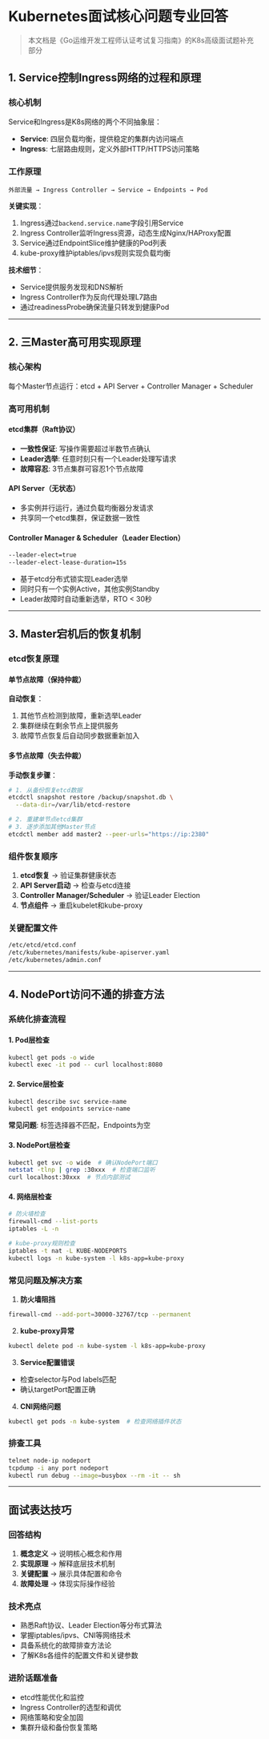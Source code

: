 # Kubernetes面试核心问题专业回答

> 本文档是《Go运维开发工程师认证考试复习指南》的K8s高级面试题补充部分

## 1. Service控制Ingress网络的过程和原理

### 核心机制
Service和Ingress是K8s网络的两个不同抽象层：
- **Service**: 四层负载均衡，提供稳定的集群内访问端点
- **Ingress**: 七层路由规则，定义外部HTTP/HTTPS访问策略

### 工作原理
```
外部流量 → Ingress Controller → Service → Endpoints → Pod
```

**关键实现**：
1. Ingress通过`backend.service.name`字段引用Service
2. Ingress Controller监听Ingress资源，动态生成Nginx/HAProxy配置
3. Service通过EndpointSlice维护健康的Pod列表
4. kube-proxy维护iptables/ipvs规则实现负载均衡

**技术细节**：
- Service提供服务发现和DNS解析
- Ingress Controller作为反向代理处理L7路由
- 通过readinessProbe确保流量只转发到健康Pod

---

## 2. 三Master高可用实现原理

### 核心架构
每个Master节点运行：etcd + API Server + Controller Manager + Scheduler

### 高可用机制

#### etcd集群（Raft协议）
- **一致性保证**: 写操作需要超过半数节点确认
- **Leader选举**: 任意时刻只有一个Leader处理写请求
- **故障容忍**: 3节点集群可容忍1个节点故障

#### API Server（无状态）
- 多实例并行运行，通过负载均衡器分发请求
- 共享同一个etcd集群，保证数据一致性

#### Controller Manager & Scheduler（Leader Election）
```bash
--leader-elect=true
--leader-elect-lease-duration=15s
```
- 基于etcd分布式锁实现Leader选举
- 同时只有一个实例Active，其他实例Standby
- Leader故障时自动重新选举，RTO < 30秒

---

## 3. Master宕机后的恢复机制

### etcd恢复原理

#### 单节点故障（保持仲裁）
**自动恢复**：
1. 其他节点检测到故障，重新选举Leader
2. 集群继续在剩余节点上提供服务
3. 故障节点恢复后自动同步数据重新加入

#### 多节点故障（失去仲裁）
**手动恢复步骤**：
```bash
# 1. 从备份恢复etcd数据
etcdctl snapshot restore /backup/snapshot.db \
  --data-dir=/var/lib/etcd-restore

# 2. 重建单节点etcd集群
# 3. 逐步添加其他Master节点
etcdctl member add master2 --peer-urls="https://ip:2380"
```

### 组件恢复顺序
1. **etcd恢复** → 验证集群健康状态
2. **API Server启动** → 检查与etcd连接
3. **Controller Manager/Scheduler** → 验证Leader Election
4. **节点组件** → 重启kubelet和kube-proxy

### 关键配置文件
```bash
/etc/etcd/etcd.conf
/etc/kubernetes/manifests/kube-apiserver.yaml
/etc/kubernetes/admin.conf
```

---

## 4. NodePort访问不通的排查方法

### 系统化排查流程

#### 1. Pod层检查
```bash
kubectl get pods -o wide
kubectl exec -it pod -- curl localhost:8080
```

#### 2. Service层检查
```bash
kubectl describe svc service-name
kubectl get endpoints service-name
```
**常见问题**: 标签选择器不匹配，Endpoints为空

#### 3. NodePort层检查
```bash
kubectl get svc -o wide  # 确认NodePort端口
netstat -tlnp | grep :30xxx  # 检查端口监听
curl localhost:30xxx  # 节点内部测试
```

#### 4. 网络层检查
```bash
# 防火墙检查
firewall-cmd --list-ports
iptables -L -n

# kube-proxy规则检查
iptables -t nat -L KUBE-NODEPORTS
kubectl logs -n kube-system -l k8s-app=kube-proxy
```

### 常见问题及解决方案

1. **防火墙阻挡**
```bash
firewall-cmd --add-port=30000-32767/tcp --permanent
```

2. **kube-proxy异常**
```bash
kubectl delete pod -n kube-system -l k8s-app=kube-proxy
```

3. **Service配置错误**
- 检查selector与Pod labels匹配
- 确认targetPort配置正确

4. **CNI网络问题**
```bash
kubectl get pods -n kube-system  # 检查网络插件状态
```

### 排查工具
```bash
telnet node-ip nodeport
tcpdump -i any port nodeport
kubectl run debug --image=busybox --rm -it -- sh
```

---

## 面试表达技巧

### 回答结构
1. **概念定义** → 说明核心概念和作用
2. **实现原理** → 解释底层技术机制  
3. **关键配置** → 展示具体配置和命令
4. **故障处理** → 体现实际操作经验

### 技术亮点
- 熟悉Raft协议、Leader Election等分布式算法
- 掌握iptables/ipvs、CNI等网络技术
- 具备系统化的故障排查方法论
- 了解K8s各组件的配置文件和关键参数

### 进阶话题准备
- etcd性能优化和监控
- Ingress Controller的选型和调优
- 网络策略和安全加固
- 集群升级和备份恢复策略 